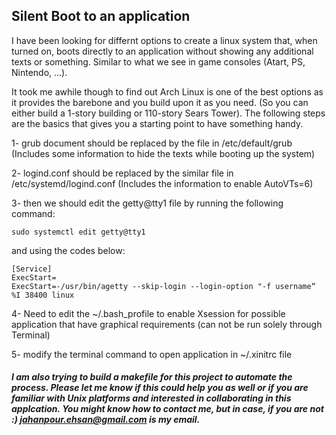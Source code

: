 ## Silent Boot to an application

I have been looking for differnt options to create a linux system that, when turned on, boots directly to an application without showing any additional texts or something. Similar to what we see in game consoles (Atart, PS, Nintendo, ...). 

It took me awhile though to find out Arch Linux is one of the best options as it provides the barebone and you build upon it as you need. (So you can either build a 1-story building or 110-story Sears Tower). The following steps are the basics that gives you a starting point to have something handy.

1- grub document should be replaced by the file in /etc/default/grub   (Includes some information to hide the texts while booting up the system)

2- logind.conf should be replaced by the similar file in /etc/systemd/logind.conf (Includes the information to enable AutoVTs=6) 

3- then we should edit the getty@tty1 file by running the following command:

	sudo systemctl edit getty@tty1
	
and using the codes below:

	[Service]
	ExecStart=
	ExecStart=-/usr/bin/agetty --skip-login --login-option "-f username“ %I 38400 linux

4- Need to edit the ~/.bash_profile to enable Xsession for possible application that have graphical requirements (can not be run solely through Terminal)

5- modify the terminal command to open application in ~/.xinitrc file 


##### I am also trying to build a makefile for this project to automate the process. Please let me know if this could help you as well or if you are familiar with Unix platforms and interested in collaborating in this applcation. You might know how to contact me, but in case, if you are not :) [jahanpour.ehsan@gmail.com](jahanpour.ehsan@gmail.com) is my email.
